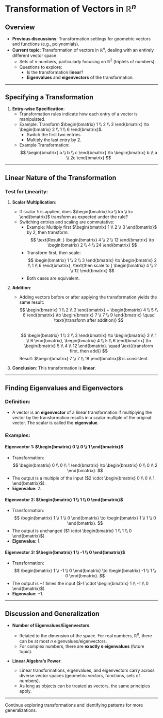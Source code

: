 # Transformation of Vectors in $\mathbb{R}^n$

## Overview
- **Previous discussions**: Transformation settings for geometric vectors and functions (e.g., polynomials).
- **Current topic**: Transformation of vectors in $\mathbb{R}^n$, dealing with an entirely different vector space.
    - Sets of $n$ numbers, particularly focusing on $\mathbb{R}^3$ (triplets of numbers).
    - Questions to explore:
        - Is the transformation **linear**?
        - **Eigenvalues** and **eigenvectors** of the transformation.

---

## Specifying a Transformation
1. **Entry-wise Specification**:
    - Transformation rules indicate how each entry of a vector is manipulated. 
    - Example: Transform $\begin{bmatrix} 1 \\ 2 \\ 3 \end{bmatrix} \to \begin{bmatrix} 2 \\ 1 \\ 6 \end{bmatrix}$.
        - Switch the first two entries.
        - Multiply the last entry by 2.
    - Example Transformation:
        $$
        \begin{bmatrix} a \\ b \\ c \end{bmatrix} \to \begin{bmatrix} b \\ a \\ 2c \end{bmatrix}
        $$

---

## Linear Nature of the Transformation
### Test for Linearity:
1. **Scalar Multiplication**:
    - If scalar $k$ is applied, does $\begin{bmatrix} ka \\ kb \\ kc \end{bmatrix}$ transform as expected under the rule?  
    - Switching entries and scaling are commutative:
        - Example: Multiply first $\begin{bmatrix} 1 \\ 2 \\ 3 \end{bmatrix}$ by 2, then transform:
            $$
            \text{Result: }  \begin{bmatrix} 4 \\ 2 \\ 12 \end{bmatrix} \to \begin{bmatrix} 2 \\ 4 \\ 24 \end{bmatrix}
            $$  
        - Transform first, then scale:
            $$
            \begin{bmatrix} 1 \\ 2 \\ 3 \end{bmatrix} \to \begin{bmatrix} 2 \\ 1 \\ 6 \end{bmatrix}, \text{then scale to } \begin{bmatrix} 4 \\ 2 \\ 12 \end{bmatrix}
            $$  
        - Both cases are equivalent.

2. **Addition**:
    - Adding vectors before or after applying the transformation yields the same result:
        $$
        \begin{bmatrix} 1 \\ 2 \\ 3 \end{bmatrix} + \begin{bmatrix} 4 \\ 5 \\ 6 \end{bmatrix} \to
        \begin{bmatrix} 7 \\ 7 \\ 9 \end{bmatrix}
        \quad \text{(transform after addition)} 
        $$  
        $$
        \begin{bmatrix} 1 \\ 2 \\ 3 \end{bmatrix} \to \begin{bmatrix} 2 \\ 1 \\ 6 \end{bmatrix}, 
        \begin{bmatrix} 4 \\ 5 \\ 6 \end{bmatrix} \to \begin{bmatrix} 5 \\ 4 \\ 12 \end{bmatrix}.
        \quad \text{(transform first, then add)}
        $$
        Result: $\begin{bmatrix} 7 \\ 7 \\ 18 \end{bmatrix}$ is consistent.

3. **Conclusion**: This transformation is **linear**. 

---

## Finding Eigenvalues and Eigenvectors

### Definition:
- A vector is an **eigenvector** of a linear transformation if multiplying the vector by the transformation results in a scalar multiple of the original vector. The scalar is called the **eigenvalue**.

### Examples:
#### Eigenvector 1: $\begin{bmatrix} 0 \\ 0 \\ 1 \end{bmatrix}$
- Transformation:
    $$
    \begin{bmatrix} 0 \\ 0 \\ 1 \end{bmatrix} \to 
    \begin{bmatrix} 0 \\ 0 \\ 2 \end{bmatrix}.
    $$
- The output is a multiple of the input ($2 \cdot \begin{bmatrix} 0 \\ 0 \\ 1 \end{bmatrix}$).
- **Eigenvalue**: $2$.

#### Eigenvector 2: $\begin{bmatrix} 1 \\ 1 \\ 0 \end{bmatrix}$
- Transformation:
    $$
    \begin{bmatrix} 1 \\ 1 \\ 0 \end{bmatrix} \to 
    \begin{bmatrix} 1 \\ 1 \\ 0 \end{bmatrix}.
    $$
- The output is unchanged ($1 \cdot \begin{bmatrix} 1 \\ 1 \\ 0 \end{bmatrix}$).
- **Eigenvalue**: $1$.

#### Eigenvector 3: $\begin{bmatrix} 1 \\ -1 \\ 0 \end{bmatrix}$
- Transformation:
    $$
    \begin{bmatrix} 1 \\ -1 \\ 0 \end{bmatrix} \to 
    \begin{bmatrix} -1 \\ 1 \\ 0 \end{bmatrix}.
    $$
- The output is $-1$ times the input ($-1 \cdot \begin{bmatrix} 1 \\ -1 \\ 0 \end{bmatrix}$).
- **Eigenvalue**: $-1$.

---

## Discussion and Generalization
- **Number of Eigenvalues/Eigenvectors**:
    - Related to the dimension of the space. For real numbers, $\mathbb{R}^n$, there can be at most $n$ eigenvalues/eigenvectors.
    - For complex numbers, there are **exactly $n$ eigenvalues** (future topic).

- **Linear Algebra's Power**:
    - Linear transformations, eigenvalues, and eigenvectors carry across diverse vector spaces (geometric vectors, functions, sets of numbers).
    - As long as objects can be treated as vectors, the same principles apply.

--- 

Continue exploring transformations and identifying patterns for more generalizations.